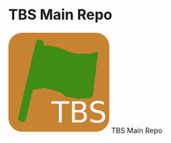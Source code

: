 <h1>TBS Main Repo</h1>
<img src="tbsmdlogo.png" alt="tbsmdlogoERROR" width="200" height="200">
TBS Main Repo
